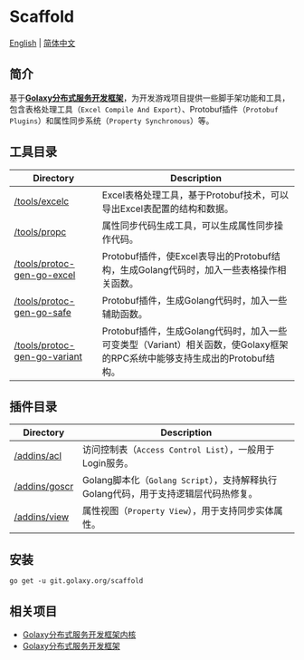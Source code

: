 # Scaffold
[English](./README.md) | [简体中文](./README.zh_CN.md)

## 简介
基于[**Golaxy分布式服务开发框架**](https://github.com/pangdogs/framework)，为开发游戏项目提供一些脚手架功能和工具，包含表格处理工具（`Excel Compile And Export`）、Protobuf插件（`Protobuf Plugins`）和属性同步系统（`Property Synchronous`）等。

## 工具目录
| Directory | Description                                                                     |
| --------- |---------------------------------------------------------------------------------|
| [/tools/excelc](https://github.com/pangdogs/scaffold/tree/main/tools/excelc) | Excel表格处理工具，基于Protobuf技术，可以导出Excel表配置的结构和数据。                                    |
| [/tools/propc](https://github.com/pangdogs/scaffold/tree/main/tools/propc) | 属性同步代码生成工具，可以生成属性同步操作代码。                                                        |
| [/tools/protoc-gen-go-excel](https://github.com/pangdogs/scaffold/tree/main/tools/protoc-gen-go-excel) | Protobuf插件，使Excel表导出的Protobuf结构，生成Golang代码时，加入一些表格操作相关函数。                       |
| [/tools/protoc-gen-go-safe](https://github.com/pangdogs/scaffold/tree/main/tools/protoc-gen-go-safe) | Protobuf插件，生成Golang代码时，加入一些辅助函数。                                                |
| [/tools/protoc-gen-go-variant](https://github.com/pangdogs/scaffold/tree/main/tools/protoc-gen-go-variant) | Protobuf插件，生成Golang代码时，加入一些可变类型（Variant）相关函数，使Golaxy框架的RPC系统中能够支持生成出的Protobuf结构。 |

## 插件目录
| Directory                                                                    | Description                                              |
|------------------------------------------------------------------------------|----------------------------------------------------------|
| [/addins/acl](https://github.com/pangdogs/scaffold/tree/main/addins/acl)     | 访问控制表（`Access Control List`），一般用于Login服务。              |
| [/addins/goscr](https://github.com/pangdogs/scaffold/tree/main/addins/goscr) | Golang脚本化（`Golang Script`），支持解释执行Golang代码，用于支持逻辑层代码热修复。 |
| [/addins/view](https://github.com/pangdogs/scaffold/tree/main/addins/view)   | 属性视图（`Property View`），用于支持同步实体属性。                      |

## 安装
```
go get -u git.golaxy.org/scaffold
```

## 相关项目
- [Golaxy分布式服务开发框架内核](https://github.com/pangdogs/core)
- [Golaxy分布式服务开发框架](https://github.com/pangdogs/framework)
